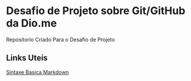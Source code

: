 # Desafio de Projeto sobre Git/GitHub da Dio.me
Repositorio Criado Para o Desafio de Projeto

## Links Uteis
[Sintaxe Basica Markdown](https://www.markdownguide.org/)
